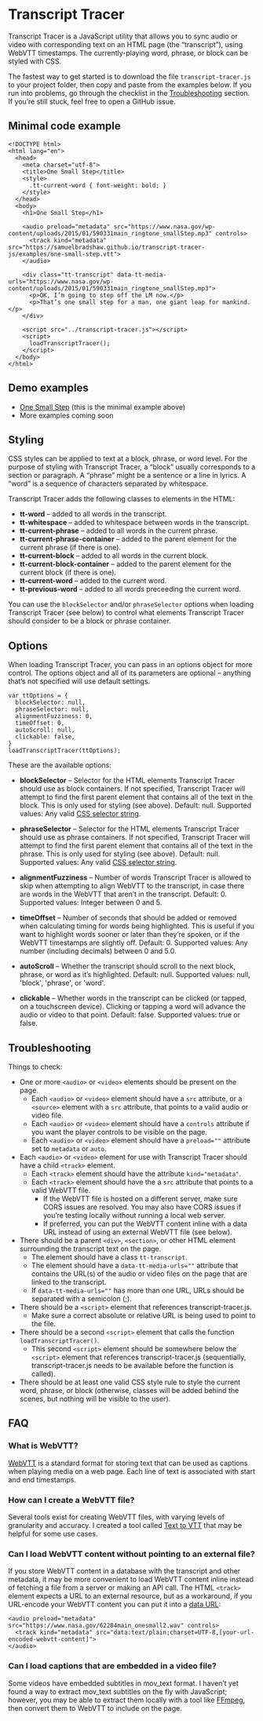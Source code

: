 # Transcript Tracer

Transcript Tracer is a JavaScript utility that allows you to sync audio or video with corresponding text on an HTML page (the “transcript”), using WebVTT timestamps. The currently-playing word, phrase, or block can be styled with CSS.

The fastest way to get started is to download the file `transcript-tracer.js` to your project folder, then copy and paste from the examples below. If you run into problems, go through the checklist in the [Troubleshooting](#troubleshooting) section. If you’re still stuck, feel free to open a GitHub issue.


## Minimal code example

```
<!DOCTYPE html>
<html lang="en">
  <head>
    <meta charset="utf-8">
    <title>One Small Step</title>
    <style>
      .tt-current-word { font-weight: bold; }
    </style>
  </head>
  <body>
    <h1>One Small Step</h1>
    
    <audio preload="metadata" src="https://www.nasa.gov/wp-content/uploads/2015/01/590331main_ringtone_smallStep.mp3" controls>
      <track kind="metadata" src="https://samuelbradshaw.github.io/transcript-tracer-js/examples/one-small-step.vtt">
    </audio>
    
    <div class="tt-transcript" data-tt-media-urls="https://www.nasa.gov/wp-content/uploads/2015/01/590331main_ringtone_smallStep.mp3">
      <p>OK, I’m going to step off the LM now.</p>
      <p>That’s one small step for a man, one giant leap for mankind.</p>
    </div>
    
    <script src="../transcript-tracer.js"></script>
    <script>
      loadTranscriptTracer();
    </script>    
  </body>
</html>
```

## Demo examples

* [One Small Step](http://samuelbradshaw.github.io/transcript-tracer-js/examples/one-small-step.html) (this is the minimal example above)
* More examples coming soon


## Styling 

CSS styles can be applied to text at a block, phrase, or word level. For the purpose of styling with Transcript Tracer, a “block” usually corresponds to a section or paragraph. A “phrase” might be a sentence or a line in lyrics. A “word” is a sequence of characters separated by whitespace.

Transcript Tracer adds the following classes to elements in the HTML:

* **tt-word** – added to all words in the transcript.
* **tt-whitespace** – added to whitespace between words in the transcript.
* **tt-current-phrase** – added to all words in the current phrase.
* **tt-current-phrase-container** – added to the parent element for the current phrase (if there is one).
* **tt-current-block** – added to all words in the current block.
* **tt-current-block-container** – added to the parent element for the current block (if there is one).
* **tt-current-word** – added to the current word.
* **tt-previous-word** – added to all words preceeding the current word.

You can use the `blockSelector` and/or `phraseSelector` options when loading Transcript Tracer (see below) to control what elements Transcript Tracer should consider to be a block or phrase container.


## Options

When loading Transcript Tracer, you can pass in an options object for more control. The options object and all of its parameters are optional – anything that’s not specified will use default settings.

```
var ttOptions = {
  blockSelector: null,
  phraseSelector: null,
  alignmentFuzziness: 0,
  timeOffset: 0,
  autoScroll: null,
  clickable: false,
}
loadTranscriptTracer(ttOptions);
```

These are the available options:

* **blockSelector** – Selector for the HTML elements Transcript Tracer should use as block containers. If not specified, Transcript Tracer will attempt to find the first parent element that contains all of the text in the block. This is only used for styling (see above). Default: null. Supported values: Any valid [CSS selector string](https://developer.mozilla.org/en-US/docs/Web/API/Document_object_model/Locating_DOM_elements_using_selectors).

* **phraseSelector** – Selector for the HTML elements Transcript Tracer should use as phrase containers. If not specified, Transcript Tracer will attempt to find the first parent element that contains all of the text in the phrase. This is only used for styling (see above). Default: null. Supported values: Any valid [CSS selector string](https://developer.mozilla.org/en-US/docs/Web/API/Document_object_model/Locating_DOM_elements_using_selectors).

* **alignmentFuzziness** – Number of words Transcript Tracer is allowed to skip when attempting to align WebVTT to the transcript, in case there are words in the WebVTT that aren’t in the transcript. Default: 0. Supported values: Integer between 0 and 5.

* **timeOffset** – Number of seconds that should be added or removed when calculating timing for words being highlighted. This is useful if you want to highlight words sooner or later than they’re spoken, or if the WebVTT timestamps are slightly off. Default: 0. Supported values: Any number (including decimals) between 0 and 5.0.

* **autoScroll** – Whether the transcript should scroll to the next block, phrase, or word as it’s highlighted. Default: null. Supported values: null, 'block', 'phrase', or 'word'.

* **clickable** – Whether words in the transcript can be clicked (or tapped, on a touchscreen device). Clicking or tapping a word will advance the audio or video to that point. Default: false. Supported values: true or false.


## Troubleshooting

Things to check:
* One or more `<audio>` or `<video>` elements should be present on the page.
  * Each `<audio>` or `<video>` element should have a `src` attribute, or a `<source>` element with a `src` attribute, that points to a valid audio or video file.
  * Each `<audio>` or `<video>` element should have a `controls` attribute if you want the player controls to be visible on the page.
  * Each `<audio>` or `<video>` element should have a `preload=""` attribute set to `metadata` or `auto`.
* Each `<audio>` or `<video>` element for use with Transcript Tracer should have a child `<track>` element.
  * Each `<track>` element should have the attribute `kind="metadata"`.
  * Each `<track>` element should have the a `src` attribute that points to a valid WebVTT file.
    * If the WebVTT file is hosted on a different server, make sure CORS issues are resolved. You may also have CORS issues if you’re testing locally without running a local web server.
    * If preferred, you can put the WebVTT content inline with a data URL instead of using an external WebVTT file (see below).
* There should be a parent `<div>`, `<section>`, or other HTML element surrounding the transcript text on the page.
  * The element should have a class `tt-transcript`.
  * The element should have a `data-tt-media-urls=""` attribute that contains the URL(s) of the audio or video files on the page that are linked to the transcript.
  * If `data-tt-media-urls=""` has more than one URL, URLs should be separated with a semicolon (;).
* There should be a `<script>` element that references transcript-tracer.js.
  * Make sure a correct absolute or relative URL is being used to point to the file.
* There should be a second `<script>` element that calls the function `loadTranscriptTracer()`.
  * This second `<script>` element should be somewhere below the `<script>` element that references transcript-tracer.js (sequentially, transcript-tracer.js needs to be available before the function is called).
* There should be at least one valid CSS style rule to style the current word, phrase, or block (otherwise, classes will be added behind the scenes, but nothing will be visible to the user).


## FAQ

### What is WebVTT?

[WebVTT](https://developer.mozilla.org/en-US/docs/Web/API/WebVTT_API) is a standard format for storing text that can be used as captions when playing media on a web page. Each line of text is associated with start and end timestamps.

### How can I create a WebVTT file?

Several tools exist for creating WebVTT files, with varying levels of granularity and accuracy. I created a tool called [Text to VTT](https://github.com/samuelbradshaw/text-to-vtt) that may be helpful for some use cases.

### Can I load WebVTT content without pointing to an external file?

If you store WebVTT content in a database with the transcript and other metadata, it may be more convenient to load WebVTT content inline instead of fetching a file from a server or making an API call. The HTML `<track>` element expects a URL to an external resource, but as a workaround, if you URL-encode your WebVTT content you can put it into a [data URL](https://developer.mozilla.org/en-US/docs/Web/HTTP/Basics_of_HTTP/Data_URLs):

```
<audio preload="metadata" src="https://www.nasa.gov/62284main_onesmall2.wav" controls>
  <track kind="metadata" src="data:text/plain;charset=UTF-8,[your-url-encoded-webvtt-content]">
</audio>
```

### Can I load captions that are embedded in a video file?

Some videos have embedded subtitles in mov_text format. I haven’t yet found a way to extract mov_text subtitles on the fly with JavaScript; however, you may be able to extract them locally with a tool like [FFmpeg](https://ffmpeg.org), then convert them to WebVTT to include on the page.
